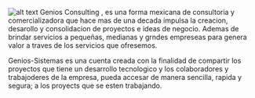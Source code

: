 ![alt text](http://url/to/img.png)
Genios Consulting , es una forma mexicana de consultoria y comercializadora que hace mas de una decada impulsa la creacion,
desarollo y consolidacion de proyectos e ideas de negocio.
Ademas de brindar servicios a pequeñas, medianas y grndes empreseas para genera valor a traves de los servicios
que ofresemos.

Genios-Sistemas es una cuenta creada con la finalidad de compartir los proyectos que tiene un desarrollo tecnologico
y los colaboradores y trabajoderes de la empresa, pueda accesar de manera sencilla, rapida y segura; a los proyects que
se esten trabajando.

